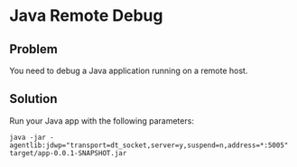 # Java Remote Debug

## Problem

You need to debug a Java application running on a remote host.

## Solution

Run your Java app with the following parameters:

```
java -jar -agentlib:jdwp="transport=dt_socket,server=y,suspend=n,address=*:5005" target/app-0.0.1-SNAPSHOT.jar
```
